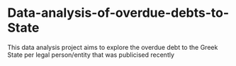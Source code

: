 # Data-analysis-of-overdue-debts-to-State
This data analysis  project aims to explore the overdue debt to the Greek State per legal person/entity that was publicised recently
